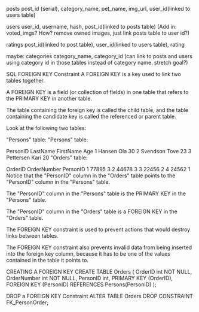 posts
post_id (serial), category_name, pet_name, img_url, user_id(linked to users table)

users
user_id, username, hash, post_id(linked to posts table)
(Add in: voted_imgs? How? remove owned images, just link posts table to user id?)

ratings
post_id(linked to post table), user_id(linked to users table), rating

maybe:
categories
category_name, category_id 
(can link to posts and users using category id in those tables instead of category name. stretch goal?)


SQL FOREIGN KEY Constraint
A FOREIGN KEY is a key used to link two tables together.

A FOREIGN KEY is a field (or collection of fields) in one table that refers to the PRIMARY KEY in another table.

The table containing the foreign key is called the child table, and the table containing the candidate key is called the referenced or parent table.

Look at the following two tables:

"Persons" table:
"Persons" table:

PersonID	LastName	FirstName	Age
1	Hansen	            Ola	         30
2	Svendson	        Tove	     23
3	Pettersen	        Kari	     20
"Orders" table:

OrderID	OrderNumber	PersonID
1	        77895	    3
2	        44678	    3
3	        22456	    2
4	        24562	    1
Notice that the "PersonID" column in the "Orders" table points to the "PersonID" column in the "Persons" table.

The "PersonID" column in the "Persons" table is the PRIMARY KEY in the "Persons" table.

The "PersonID" column in the "Orders" table is a FOREIGN KEY in the "Orders" table.

The FOREIGN KEY constraint is used to prevent actions that would destroy links between tables.

The FOREIGN KEY constraint also prevents invalid data from being inserted into the foreign key column, because it has to be one of the values contained in the table it points to.

CREATING A FOREIGN KEY
CREATE TABLE Orders (
    OrderID int NOT NULL,
    OrderNumber int NOT NULL,
    PersonID int,
    PRIMARY KEY (OrderID),
    FOREIGN KEY (PersonID) REFERENCES Persons(PersonID)
);

DROP a FOREIGN KEY Constraint
ALTER TABLE Orders
DROP CONSTRAINT FK_PersonOrder;